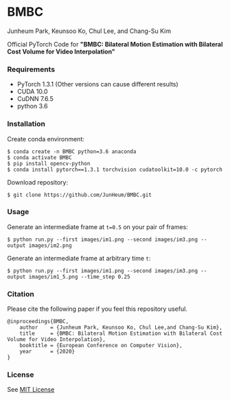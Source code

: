 # BMBC

Junheum Park,
Keunsoo Ko, 
Chul Lee,
and Chang-Su Kim

Official PyTorch Code for **"BMBC: Bilateral Motion Estimation with Bilateral Cost Volume for Video Interpolation"** 

### Requirements
- PyTorch 1.3.1 (Other versions can cause different results)
- CUDA 10.0
- CuDNN 7.6.5
- python 3.6

### Installation
Create conda environment:

    $ conda create -n BMBC python=3.6 anaconda
    $ conda activate BMBC
    $ pip install opencv-python
    $ conda install pytorch==1.3.1 torchvision cudatoolkit=10.0 -c pytorch

Download repository:

    $ git clone https://github.com/JunHeum/BMBC.git

### Usage
Generate an intermediate frame at `t=0.5` on your pair of frames:

    $ python run.py --first images/im1.png --second images/im3.png --output images/im2.png
    
Generate an intermediate frame at arbitrary time `t`:

    $ python run.py --first images/im1.png --second images/im3.png --output images/im1_5.png --time_step 0.25 

### Citation
Please cite the following paper if you feel this repository useful.

    @inproceedings{BMBC,
        author    = {Junheum Park, Keunsoo Ko, Chul Lee,and Chang-Su Kim}, 
        title     = {BMBC: Bilateral Motion Estimation with Bilateral Cost Volume for Video Interpolation}, 
        booktitle = {European Conference on Computer Vision},
        year      = {2020}
    }

### License
See [MIT License](https://github.com/JunHeum/BMBC/blob/master/LICENSE)
